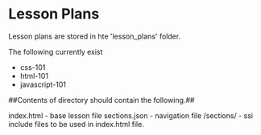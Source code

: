 Lesson Plans
===================

Lesson plans are stored in hte 'lesson_plans' folder.

The following currently exist

- css-101
- html-101
- javascript-101

##Contents of directory should contain the following.##

index.html - base lesson file
sections.json - navigation file
/sections/ - ssi include files to be used in index.html file.
